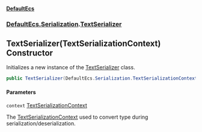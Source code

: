 #### [DefaultEcs](DefaultEcs.md 'DefaultEcs')
### [DefaultEcs.Serialization](DefaultEcs.md#DefaultEcs.Serialization 'DefaultEcs.Serialization').[TextSerializer](TextSerializer.md 'DefaultEcs.Serialization.TextSerializer')

## TextSerializer(TextSerializationContext) Constructor

Initializes a new instance of the [TextSerializer](TextSerializer.md 'DefaultEcs.Serialization.TextSerializer') class.

```csharp
public TextSerializer(DefaultEcs.Serialization.TextSerializationContext context);
```
#### Parameters

<a name='DefaultEcs.Serialization.TextSerializer.TextSerializer(DefaultEcs.Serialization.TextSerializationContext).context'></a>

`context` [TextSerializationContext](TextSerializationContext.md 'DefaultEcs.Serialization.TextSerializationContext')

The [TextSerializationContext](TextSerializationContext.md 'DefaultEcs.Serialization.TextSerializationContext') used to convert type during serialization/deserialization.
